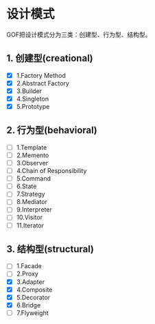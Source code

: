 # 设计模式
GOF把设计模式分为三类：创建型、行为型、结构型。

## 1. 创建型(creational)
- [x] 1.Factory Method 
- [x] 2.Abstract Factory
- [x] 3.Builder
- [x] 4.Singleton
- [x] 5.Prototype
## 2. 行为型(behavioral)
- [ ] 1.Template
- [ ] 2.Memento
- [ ] 3.Observer
- [ ] 4.Chain of Responsibility
- [ ] 5.Command
- [ ] 6.State
- [ ] 7.Strategy
- [ ] 8.Mediator
- [ ] 9.Interpreter
- [ ] 10.Visitor
- [ ] 11.Iterator
## 3. 结构型(structural)
- [ ] 1.Facade
- [ ] 2.Proxy
- [x] 3.Adapter
- [x] 4.Composite
- [x] 5.Decorator
- [x] 6.Bridge
- [ ] 7.Flyweight